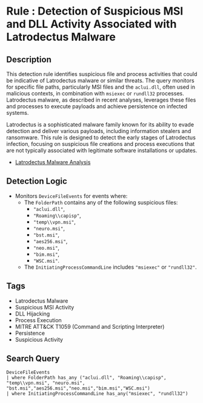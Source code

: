 # Rule : Detection of Suspicious MSI and DLL Activity Associated with Latrodectus Malware

## Description
This detection rule identifies suspicious file and process activities that could be indicative of Latrodectus malware or similar threats. The query monitors for specific file paths, particularly MSI files and the `aclui.dll`, often used in malicious contexts, in combination with `msiexec` or `rundll32` processes. Latrodectus malware, as described in recent analyses, leverages these files and processes to execute payloads and achieve persistence on infected systems.

Latrodectus is a sophisticated malware family known for its ability to evade detection and deliver various payloads, including information stealers and ransomware. This rule is designed to detect the early stages of Latrodectus infection, focusing on suspicious file creations and process executions that are not typically associated with legitimate software installations or updates.

- [Latrodectus Malware Analysis](https://blog.krakz.fr/articles/latrodectus/)

## Detection Logic
- Monitors `DeviceFileEvents` for events where:
  - The `FolderPath` contains any of the following suspicious files:
    - `"aclui.dll"`,
    - `"Roaming\\capisp"`,
    - `"temp\\vpn.msi"`,
    - `"neuro.msi"`,
    - `"bst.msi"`,
    - `"aes256.msi"`,
    - `"neo.msi"`,
    - `"bim.msi"`,
    - `"WSC.msi"`.
  - The `InitiatingProcessCommandLine` includes `"msiexec"` or `"rundll32"`.

## Tags
- Latrodectus Malware
- Suspicious MSI Activity
- DLL Hijacking
- Process Execution
- MITRE ATT&CK T1059 (Command and Scripting Interpreter)
- Persistence
- Suspicious Activity

## Search Query
```kql
DeviceFileEvents
| where FolderPath has_any ("aclui.dll", "Roaming\\capisp", "temp\\vpn.msi", "neuro.msi", "bst.msi","aes256.msi","neo.msi","bim.msi","WSC.msi") 
| where InitiatingProcessCommandLine has_any("msiexec", "rundll32")
